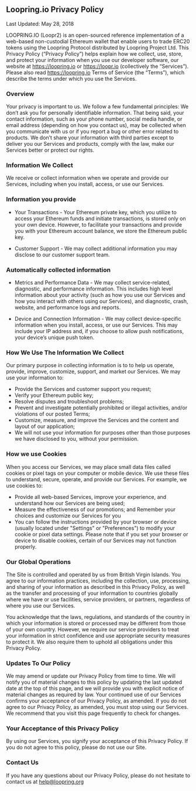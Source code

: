 ## Loopring.io Privacy Policy
Last Updated: May 28, 2018

LOOPRING.IO (Loopr2) is an open-sourced reference implementation of a web-based non-custodial Ethereum wallet that enable users to trade ERC20 tokens using the Loopring Protocol distributed by Loopring Project Ltd. This Privacy Policy (“Privacy Policy”) helps explain how we collect, use, store, and protect your information when you use our developer software, our website at https://loopring.io or https://loopr.io (collectively the “Services”). Please also read https://loopring.io Terms of Service (the “Terms”), which describe the terms under which you use the Services.

### Overview
Your privacy is important to us. We follow a few fundamental principles:
We don’t ask you for personally identifiable information. That being said, your contact information, such as your phone number, social media handle, or email address (depending on how you contact us), may be collected when you communicate with us or if you report a bug or other error related to products.
We don’t share your information with third parties except to deliver you our Services and products, comply with the law, make our Services better or protect our rights.


### Information We Collect
We receive or collect information when we operate and provide our Services, including when you install, access, or use our Services.

### Information you provide

- Your Transactions - Your Ethereum private key, which you utilize to access your Ethereum funds and initiate transactions, is stored only on your own device. However, to facilitate your transactions and provide you with your Ethereum account balance, we store the Ethereum public key.

- Customer Support - We may collect additional information you may disclose to our customer support team.


### Automatically collected information

- Metrics and Performance Data - We may collect service-related, diagnostic, and performance information. This includes high level information about your activity (such as how you use our Services and how you interact with others using our Services), and diagnostic, crash, website, and performance logs and reports.

- Device and Connection Information - We may collect device-specific information when you install, access, or use our Services. This may include your IP address and, if you choose to allow push notifications, your device’s unique push token.


### How We Use The Information We Collect

Our primary purpose in collecting information is to to help us operate, provide, improve, customize, support, and market our Services. We may use your information to:
- Provide the Services and customer support you request;
- Verify your Ethereum public key;
- Resolve disputes and troubleshoot problems;
- Prevent and investigate potentially prohibited or illegal activities, and/or violations of our posted Terms;
- Customize, measure, and improve the Services and the content and layout of our application;
- We will not use your information for purposes other than those purposes we have disclosed to you, without your permission.


### How we use Cookies

When you access our Services, we may place small data files called cookies or pixel tags on your computer or mobile device. We use these files to understand, secure, operate, and provide our Services. For example, we use cookies to:
- Provide all web-based Services, improve your experience, and understand how our Services are being used;
- Measure the effectiveness of our promotions; and
Remember your choices and customize our Services for you
- You can follow the instructions provided by your browser or device (usually located under "Settings" or "Preferences") to modify your cookie or pixel data settings. Please note that if you set your browser or device to disable cookies, certain of our Services may not function properly.


### Our Global Operations

The Site is controlled and operated by us from British Virgin Islands. You agree to our information practices, including the collection, use, processing, and sharing of your information as described in this Privacy Policy, as well as the transfer and processing of your information to countries globally where we have or use facilities, service providers, or partners, regardless of where you use our Services.

You acknowledge that the laws, regulations, and standards of the country in which your information is stored or processed may be different from those of your own country. However, we require our service providers to treat your information in strict confidence and use appropriate security measures to protect it. We also require them to uphold all obligations under this Privacy Policy.


### Updates To Our Policy

We may amend or update our Privacy Policy from time to time. We will notify you of material changes to this policy by updating the last updated date at the top of this page, and we will provide you with explicit notice of material changes as required by law. Your continued use of our Services confirms your acceptance of our Privacy Policy, as amended. If you do not agree to our Privacy Policy, as amended, you must stop using our Services. We recommend that you visit this page frequently to check for changes.


### Your Acceptance of this Privacy Policy

By using our Services, you signify your acceptance of this Privacy Policy. If you do not agree to this policy, please do not use our Site.


### Contact Us

If you have any questions about our Privacy Policy, please do not hesitate to contact us at help@loopring.org 

